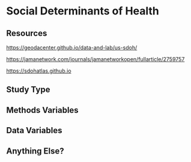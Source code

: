 # Social Determinants of Health

## Resources
https://geodacenter.github.io/data-and-lab/us-sdoh/

https://jamanetwork.com/journals/jamanetworkopen/fullarticle/2759757

https://sdohatlas.github.io

## Study Type

## Methods Variables

## Data Variables

## Anything Else?
